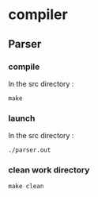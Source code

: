 # compiler


## Parser

### compile
In the src directory :
```
make
```

### launch
In the src directory :
```
./parser.out
```
### clean work directory
```
make clean
```
